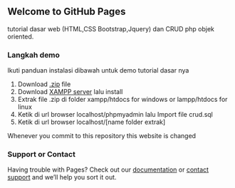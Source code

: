 ## Welcome to GitHub Pages

tutorial dasar web (HTML,CSS Bootstrap,Jquery) dan CRUD php objek oriented.

### Langkah demo

Ikuti panduan instalasi dibawah untuk demo tutorial dasar nya

1. Download [.zip](https://github.com/b46usf/tutor-basic.github.io/archive/main.zip) file
2. Download [XAMPP server](https://www.apachefriends.org/download.html) lalu install
3. Extrak file .zip di folder xampp/htdocs for windows or lampp/htdocs for linux
4. Ketik di url browser localhost/phpmyadmin lalu Import file crud.sql
5. Ketik di url browser localhost/[name folder extrak]

Whenever you commit to this repository this website is changed

### Support or Contact

Having trouble with Pages? Check out our [documentation](https://docs.github.com/categories/github-pages-basics/) or [contact support](https://support.github.com/contact) and we’ll help you sort it out.

